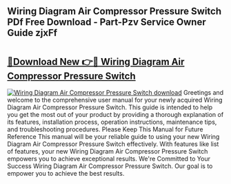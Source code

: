 ## Wiring Diagram Air Compressor Pressure Switch PDf Free Download - Part-Pzv Service Owner Guide zjxFf

# <h2><a href="http://dfn2y8.blite.top/?on=Wiring+Diagram+Air+Compressor+Pressure+Switch">🔗Download New 👉🔴 Wiring Diagram Air Compressor Pressure Switch</a></h2>

[![Wiring Diagram Air Compressor Pressure Switch download](https://i.imgur.com/lujVjoI.png)](http://dfn2y8.blite.top/?on=Wiring+Diagram+Air+Compressor+Pressure+Switch)
Greetings and welcome to the comprehensive user manual for your newly acquired Wiring Diagram Air Compressor Pressure Switch. This guide is intended to help you get the most out of your product by providing a thorough explanation of its features, installation process, operation instructions, maintenance tips, and troubleshooting procedures. Please Keep This Manual for Future Reference This manual will be your reliable guide to using your new Wiring Diagram Air Compressor Pressure Switch effectively. With features like list of features, your new Wiring Diagram Air Compressor Pressure Switch empowers you to achieve exceptional results. We're Committed to Your Success Wiring Diagram Air Compressor Pressure Switch. Our goal is to empower you to achieve the best results.
